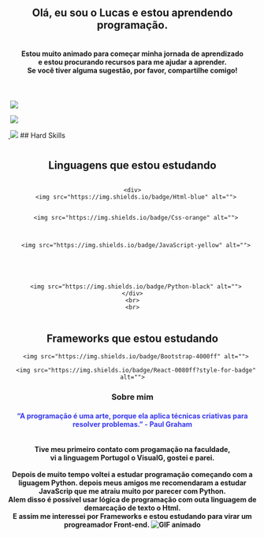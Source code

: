 

<meta http-equiv="Content-Type" content="text/html;charset=UTF-8">
<!--Apresentação e descrição-->
<div align="center">

  <h2 >Olá, eu sou o Lucas e estou aprendendo programação.</h2>
  <h4>
    <br>Estou muito animado para começar minha jornada de aprendizado 
    <br>e estou procurando recursos para me ajudar a aprender. 
    <br>Se você tiver alguma sugestão, por favor, compartilhe comigo!
  </h4>
<br>
</div>

<!--Contatos -->
<div style="display: inline-block;  justify-content: center; align-items: center;">
  <a href="https://github.com/lucasmdcv" target="_blank">
</div>
<div style="display: inline-block;  justify-content: center; align-items: center;"> 
  <br>
  <a href="https://www.instagram.com/lucas_mdcv/" target="_blank"><img src="https://img.shields.io/badge/-Instagram-%23E4405F?style=for-the-badge&logo=instagram&logoColor=white" target="_blank"></a>

  <a href="mailto:lucasmendesdacvieira@gmail.com"><img src="https://img.shields.io/badge/-Gmail-%23333?style=for-the-badge&logo=gmail&logoColor=white" target="_blank"></a>

  <a href="https://www.linkedin.com/in/lucas-mendes-631691232/" target="_blank"><img src="https://img.shields.io/badge/-LinkedIn-%230077B5?style=for-the-badge&logo=linkedin&logoColor=white" target="_blank"></a> 



</div>
##  Hard Skills
<div  align=" center";" style="margin-top: 20px;">
  <h2>Linguagens que estou estudando</h2>
  
  <div style = "display: inline-block;  justify-content: center; align-items: center; ">
    
    <div>
      <img src="https://img.shields.io/badge/Html-blue" alt="">
      
      
      <img src="https://img.shields.io/badge/Css-orange" alt="">
      
      
      
      <img src="https://img.shields.io/badge/JavaScript-yellow" alt="">




      
      <img src="https://img.shields.io/badge/Python-black" alt="">
    </div>
    <br>
    <br>

  </div>

  <div>
    <h2>Frameworks que estou estudando</h2>

      <img src="https://img.shields.io/badge/Bootstrap-4000ff" alt="">

      <img src="https://img.shields.io/badge/React-0080ff?style-for-badge" alt="">
  </div>




  <div>
</div>


### Sobre mim
<h4 >

 <div style="display: block; border-radius: 2px; color: rgb(55, 55, 240)">
   “A programação é uma arte, porque ela aplica técnicas criativas para resolver problemas.” - Paul Graham
  </div>
   
   
   <br>
  <br> Tive meu primeiro contato com progamação na faculdade,
  <br>vi a linguagem Portugol o VisualG, gostei e parei.
  <br>
  <br>Depois de muito tempo voltei a estudar programação começando com a liguagem Python. depois meus amigos me recomendaram a estudar JavaScrip que me atraiu muito por parecer com Python.
  <br> Alem disso é possível usar lógica de programação com outa linguagem de demarcação de texto o Html.
  <br>E assim me interessei por Frameworks e estou estudando para virar um progreamador Front-end.


  <img src="https://tenor.com/pt-BR/view/coding-kira-lena-urzendowsky-how-to-sell-drugs-online-fast-hacking-gif-17761682" alt="GIF animado">






</h4>
